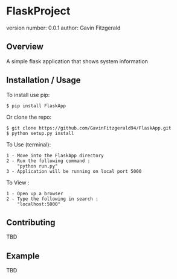 FlaskProject
===============================

version number: 0.0.1
author: Gavin Fitzgerald

Overview
--------

A simple flask application that shows system information

Installation / Usage
--------------------

To install use pip:

    $ pip install FlaskApp


Or clone the repo:

    $ git clone https://github.com/GavinFitzgerald94/FlaskApp.git
    $ python setup.py install
    
    
To Use (terminal):
	
	1 - Move into the FlaskApp directory
	2 - Run the following command :
		"python run.py"
	3 - Application will be running on local port 5000

To View :

	1 - Open up a browser
	2 - Type the following in search :
		"localhost:5000"
    
Contributing
------------

TBD

Example
-------

TBD